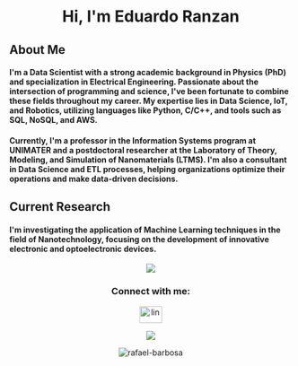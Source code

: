 <h1 align="center">Hi, I'm Eduardo Ranzan</h1>
<h3 align="center"></h3>

## About Me
#### I'm a Data Scientist with a strong academic background in Physics (PhD) and specialization in Electrical Engineering. Passionate about the intersection of programming and science, I've been fortunate to combine these fields throughout my career. My expertise lies in Data Science, IoT, and Robotics, utilizing languages like Python, C/C++, and tools such as SQL, NoSQL, and AWS.

#### Currently, I'm a professor in the Information Systems program at UNIMATER and a postdoctoral researcher at the Laboratory of Theory, Modeling, and Simulation of Nanomaterials (LTMS). I'm also a consultant in Data Science and ETL processes, helping organizations optimize their operations and make data-driven decisions.

## Current Research
#### I'm investigating the application of Machine Learning techniques in the field of Nanotechnology, focusing on the development of innovative electronic and optoelectronic devices.

<p  align="center">
<img src="https://user-images.githubusercontent.com/73097560/115834477-dbab4500-a447-11eb-908a-139a6edaec5c.gif">             
<br>

<!--Contatos-->
<h3 align="center">Connect with me:</h3>
<p align="center">
<a href="https://www.linkedin.com/in/eduardo-ranzan-ferreira-b75025294/" target="blank"><img align="center" src="https://raw.githubusercontent.com/rahuldkjain/github-profile-readme-generator/master/src/images/icons/Social/linked-in-alt.svg" alt="lin" height="30" width="40" /></a>
</p> 

<!--Email-->
<p align="center">
<img src="https://img.shields.io/badge/-ranzaneduardo03@gmail.com.com-556DB3?style=flat-square&logo=gmail&logoColor=EA4335"/>
</p>



<!--SVG BOTTOM-->
<p align="center"> <img src="https://raw.githubusercontent.com/mayhemantt/mayhemantt/Update/svg/Bottom.svg" alt="rafael-barbosa" /></p> 


